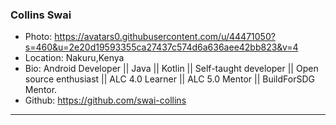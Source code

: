 ### Collins Swai
- Photo: https://avatars0.githubusercontent.com/u/44471050?s=460&u=2e20d19593355ca27437c574d6a636aee42bb823&v=4
- Location: Nakuru,Kenya
- Bio: Android Developer || Java || Kotlin || Self-taught developer || Open source enthusiast || ALC 4.0 Learner || ALC 5.0 Mentor || BuildForSDG Mentor. 
- Github: https://github.com/swai-collins
***
